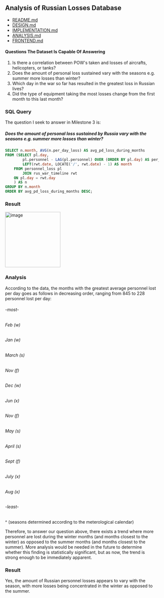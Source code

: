 ## Analysis of Russian Losses Database
- [README.md](README.md)
- [DESIGN.md](DESIGN.md)
- [IMPLEMENTATION.md](IMPLEMENTATION.md)
- [ANALYSIS.md](ANALYSIS.md)
- [FRONTEND.md](FRONTEND.md)
#### Questions The Dataset Is Capable Of Answering
1) Is there a correlation between POW's taken and losses of aircrafts, helicopters, or tanks?
2) Does the amount of personal loss sustained vary with the seasons e.g. summer more losses than winter?
3) Which day in the war so far has resulted in the greatest loss in Russian lives?
4) Did the type of equipment taking the most losses change from the first month to this last month?

### SQL Query
The question I seek to answer in Milestone 3 is:  
##### Does the amount of personal loss sustained by Russia vary with the seasons e.g. summer more losses than winter?

```sql
SELECT n.month, AVG(n.per_day_loss) AS avg_pd_loss_during_months
FROM (SELECT pl.day,
		pl.personnel - LAG(pl.personnel) OVER (ORDER BY pl.day) AS per_day_loss,
		LEFT(rwt.date, LOCATE('/', rwt.date) - 1) AS month
	FROM personnel_loss pl
    	JOIN rus_war_timeline rwt
	ON pl.day = rwt.day
    ) AS n
GROUP BY n.month
ORDER BY avg_pd_loss_during_months DESC;
```
### Result
<img width="181" alt="image" src="https://github.com/KirstenMayland/cs61databases/assets/102620915/95c5c854-bda5-4cdf-93c7-14a96dd38bec">  

### Analysis
According to the data, the months with the greatest average personnel lost per day goes as follows in decreasing order, ranging from 845 to 228 personnel lost per day:  
###### -most-
###### Feb (w)
###### Jan (w)
###### March (s)
###### Nov (f)
###### Dec (w)
###### Jun (x)
###### Nov (f)
###### May (s)
###### April (s)
###### Sept (f)
###### July (x)
###### Aug (x)
###### -least-
^ (seasons determined according to the meterological calendar)  

Therefore, to answer our question above, there exists a trend where more personnel are lost during the winter months (and months closest to the winter) as opposed to the summer months (and months closest to the summer). More analysis would be needed in the future to determine whether this finding is statistically significant, but as now, the trend is strong enough to be immediately apparent.

### Result
Yes, the amount of Russian personnel losses appears to vary with the season, with more losses being concentrated in the winter as opposed to the summer.
